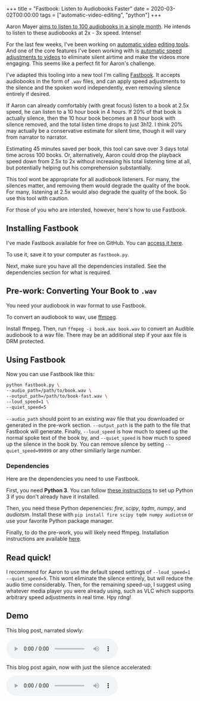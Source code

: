 +++
title = "Fastbook: Listen to Audiobooks Faster"
date = 2020-03-02T00:00:00
tags = ["automatic-video-editing", "python"]
+++

Aaron Mayer [aims to listen to 100 audiobooks in a single month](https://medium.com/100audiobooks/the-100-audiobook-challenge-terms-and-conditions-455c7e9409aa). He intends to listen to these audiobooks at 2x - 3x speed. Intense!

For the last few weeks, I've been working on [automatic video](https://davidbieber.com/snippets/2020-02-21-jump-cut-programming/) [editing tools](https://davidbieber.com/snippets/2020-02-26-video-tooling-progress/). And one of the core features I've been working with is [automatic speed adjustments to videos](https://github.com/carykh/jumpcutter/) to eliminate silent airtime and make the videos more engaging. This seems like a perfect fit for Aaron's challenge.

I've adapted this tooling into a new tool I'm calling [Fastbook](https://gist.github.com/dbieber/98f909640773b5b0a0fe5696da369a1b). It accepts audiobooks in the form of `.wav` files, and can apply speed adjustments to the silence and the spoken word independently, even removing silence entirely if desired.

If Aaron can already comfortably (with great focus) listen to a book at 2.5x speed, he can listen to a 10 hour book in 4 hours. If 20% of that book is actually silence, then the 10 hour book becomes an 8 hour book with silence removed, and the total listen time drops to just 3h12. I think 20% may actually be a conservative estimate for silent time, though it will vary from narrator to narrator.

Estimating 45 minutes saved per book, this tool can save over 3 days total time across 100 books. Or, alternatively, Aaron could drop the playback speed down from 2.5x to 2x without increasing his total listening time at all, but potentially helping out his comprehension substantially.

This tool wont be appropriate for all audiobook listeners. For many, the silences matter, and removing them would degrade the quality of the book. For many, listening at 2.5x would also degrade the quality of the book. So use this tool with caution.

For those of you who are intersted, however, here's how to use Fastbook.

## Installing Fastbook

I've made Fastbook available for free on GitHub. You can [access it here](https://gist.github.com/dbieber/98f909640773b5b0a0fe5696da369a1b).

To use it, save it to your computer as `fastbook.py`.

Next, make sure you have all the dependencies installed. See the dependencies section for what is required.

## Pre-work: Converting Your Book to `.wav`

You need your audiobook in wav format to use Fastbook.

To convert an audiobook to wav, use [ffmpeg](https://www.ffmpeg.org/).

Install ffmpeg. Then, run `ffmpeg -i book.aax book.wav` to convert an Audible audiobook to a wav file. There may be an additional step if your aax file is DRM protected.

## Using Fastbook

Now you can use Fastbook like this:

```bash
python fastbook.py \
--audio_path=/path/to/book.wav \
--output_path=/path/to/book-fast.wav \
--loud_speed=1 \
--quiet_speed=5
```

`--audio_path` should point to an existing wav file that you downloaded or generated in the pre-work section. `--output_path` is the path to the file that Fastbook will generate. Finally, `--loud_speed` is how much to speed up the normal spoke text of the book by, and `--quiet_speed` is how much to speed up the silence in the book by. You can remove silence by setting `--quiet_speed=99999` or any other similiarly large number.

### Dependencies

Here are the dependencies you need to use Fastbook.

First, you need **Python 3**. You can follow [these instructions](https://realpython.com/installing-python/) to set up Python 3 if you don't already have it installed.

Then, you need these Python depenencies: _fire_, _scipy_, _tqdm_, _numpy_, and _audiotsm_. Install these with `pip install fire scipy tqdm numpy audiotsm` or use your favorite Python package manager.

Finally, to do the pre-work, you will likely need ffmpeg. Installation instructions are available [here](https://www.ffmpeg.org/).

## Read quick!

I recommend for Aaron to use the default speed settings of `--loud_speed=1 --quiet_speed=5`. This wont eliminate the silence entirely, but will reduce the audio time considerably. Then, for the remaining speed-up, I suggest using whatever media player you were already using, such as VLC which supports arbitrary speed adjustments in real time. Hpy rdng!


## Demo

This blog post, narrated slowly:

<audio
    controls
    src="/audio/fastbook.m4a">
  Your browser does not support the <code>audio</code> element.
</audio>

This blog post again, now with just the silence accelerated:

<audio
    controls
    src="/audio/fastbook-fast.m4a">
  Your browser does not support the <code>audio</code> element.
</audio>
